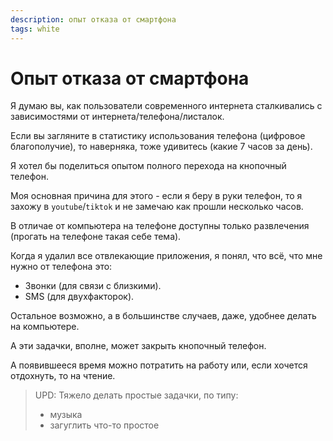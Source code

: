 ```yaml
---
description: опыт отказа от смартфона
tags: white
---
```


# Опыт отказа от смартфона

Я думаю вы, как пользователи современного интернета сталкивались с зависимостями от интернета/телефона/листалок.

Если вы загляните в статистику использования телефона (цифровое благополучие), то наверняка, тоже удивитесь (какие 7 часов за день).

Я хотел бы поделиться опытом полного перехода на кнопочный телефон.

Моя основная причина для этого - если я беру в руки телефон, то я захожу в `youtube`/`tiktok` и не замечаю как прошли несколько часов.

В отличае от компьютера на телефоне доступны только развлечения (прогать на телефоне такая себе тема).

Когда я удалил все отвлекающие приложения, я понял, что всё, что мне нужно от телефона это:

- Звонки (для связи с близкими).
- SMS (для двухфакторок).

Остальное возможно, а в большинстве случаев, даже, удобнее делать на компьютере.

А эти задачки, вполне, может закрыть кнопочный телефон.

А появившееся время можно потратить на работу или, если хочется отдохнуть, то на чтение.

> UPD: Тяжело делать простые задачки, по типу:
>
> - музыка
> - загуглить что-то простое
